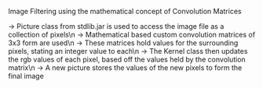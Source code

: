 Image Filtering using the mathematical concept of Convolution Matrices

-> Picture class from stdlib.jar is used to access the image file as a collection of pixels\n
-> Mathematical based custom convolution matrices of 3x3 form are used\n
-> These matrices hold values for the surrounding pixels, stating an integer value to each\n
-> The Kernel class then updates the rgb values of each pixel, based off the values held by the convolution matrix\n
-> A new picture stores the values of the new pixels to form the final image
